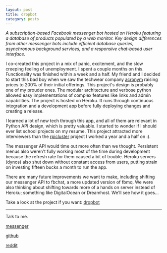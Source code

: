 ```yaml
---
layout: post
title: dropbot
category: posts
---
```


*A subscription-based Facebook messenger bot hosted on Heroku featuring a database of products populated by a web monitor. Key design differences from other messenger bots include efficient database queries, asynchronous background services, and a responsive chat-based user interface.*

I co-created this project in a mix of panic, excitement, and the slow creeping feeling of unemployment. I spent a couple months on this. Functionality was finished within a week and a half. My friend and I decided to start this bad boy when we saw the techwear company [acronym](https://acrnm.com/) raising prices to 200% of their initial offerings. This project's design is probably one of my prouder ones. The modular architecture and verbose python allowed easy implementations of complex features like links and admin capabilities. The project is hosted on Heroku. It runs through continuous integration and a development app before fully deploying changes and creating a release.

I learned a lot of new tech through this app, and all of them are relevant in Python API design, which is pretty valuable.  I started to wonder if I should ever list school projects on my resume. This project attracted more interviewers than the [rpicluster](https://www.github.com/rpicluster/rpicluster-stretch) project I worked a year and a half on :(.

The messenger API would time out more often than we thought. Persistent menus also weren't fully working most of the time during development because the refresh rate for them caused a bit of trouble. Heroku servers (dynos) also shut down without constant access from users, putting strain on investing fifteen bucks a month to run the app.

There are many future improvements we want to make, including shifting our messenger API to fbchat, a more updated version of fbmq. We were also thinking about shifting towards more of a hands on server instead of Heroku; something like DigitalOcean or Dreamhost. We'll see how it goes...

Take a look at the project if you want:
[dropbot][dropbot]

---

Talk to me.

[messenger][facebook]

[github][dqd]

[reddit][reddit]

[facebook]: https://www.m.me/dqdang1
[dqd]: http://github.com/dqdang
[reddit]: https://www.reddit.com/user/outsidefarmland/
[dropbot]: https://github.com/tmbernardo/dropbot
